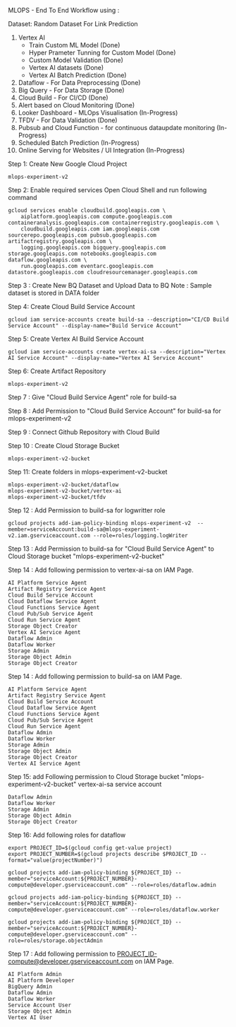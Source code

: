 MLOPS - End To End Workflow using :



Dataset: Random Dataset For Link Prediction

1. Vertex AI
    - Train Custom ML Model (Done)
    - Hyper Prameter Tunning for Custom Model (Done)
    - Custom Model Validation (Done)
    - Vertex AI datasets (Done)
    - Vertex AI Batch Prediction (Done)
2. Dataflow - For Data Preprocessing (Done)
3. Big Query - For Data Storage (Done)
4. Cloud Build - For CI/CD (Done)
5. Alert based on Cloud Monitoring (Done)
6. Looker Dashboard - MLOps Visualisation (In-Progress)
7. TFDV - For Data Validation (Done)
8. Pubsub and Cloud Function - for continuous dataupdate monitoring (In-Progress)
9. Scheduled Batch Prediction (In-Progress)
10. Online Serving for Websites / UI Integration (In-Progress)

Step 1: Create New Google Cloud Project
```
mlops-experiment-v2
```

Step 2: Enable required services
Open Cloud Shell and run following command
```
gcloud services enable cloudbuild.googleapis.com \
    aiplatform.googleapis.com compute.googleapis.com containeranalysis.googleapis.com containerregistry.googleapis.com \
    cloudbuild.googleapis.com iam.googleapis.com sourcerepo.googleapis.com pubsub.googleapis.com artifactregistry.googleapis.com \
    logging.googleapis.com bigquery.googleapis.com storage.googleapis.com notebooks.googleapis.com dataflow.googleapis.com \
    run.googleapis.com eventarc.googleapis.com  datastore.googleapis.com cloudresourcemanager.googleapis.com
```

Step 3 : Create New BQ Dataset and Upload Data to BQ 
Note : Sample dataset is stored in DATA folder

Step 4: Create Cloud Build Service Account
```
gcloud iam service-accounts create build-sa --description="CI/CD Build Service Account" --display-name="Build Service Account"
```

Step 5: Create Vertex AI Build Service Account
```
gcloud iam service-accounts create vertex-ai-sa --description="Vertex AI Service Account" --display-name="Vertex AI Service Account"
```

Step 6: Create Artifact Repository 
```
mlops-experiment-v2
```

Step 7 : Give "Cloud Build Service Agent" role for build-sa

Step 8 : Add Permission to "Cloud Build Service Account" for build-sa for mlops-experiment-v2

Step 9 : Connect Github Repository with Cloud Build

Step 10 : Create Cloud Storage Bucket 
```
mlops-experiment-v2-bucket
```
Step 11: Create folders in  mlops-experiment-v2-bucket
```
mlops-experiment-v2-bucket/dataflow
mlops-experiment-v2-bucket/vertex-ai
mlops-experiment-v2-bucket/tfdv
```

Step 12 : Add Permission to build-sa for logwritter role
```
gcloud projects add-iam-policy-binding mlops-experiment-v2  --member=serviceAccount:build-sa@mlops-experiment-v2.iam.gserviceaccount.com --role=roles/logging.logWriter
``` 

Step 13 : Add Permission to build-sa for "Cloud Build Service Agent" to Cloud Storage bucket "mlops-experiment-v2-bucket"

Step 14 : Add following permission to vertex-ai-sa on IAM Page.
```
AI Platform Service Agent
Artifact Registry Service Agent
Cloud Build Service Account
Cloud Dataflow Service Agent
Cloud Functions Service Agent
Cloud Pub/Sub Service Agent
Cloud Run Service Agent
Storage Object Creator
Vertex AI Service Agent
Dataflow Admin
Dataflow Worker
Storage Admin
Storage Object Admin
Storage Object Creator
```

Step 14 : Add following permission to build-sa on IAM Page.
```
AI Platform Service Agent
Artifact Registry Service Agent
Cloud Build Service Account
Cloud Dataflow Service Agent
Cloud Functions Service Agent
Cloud Pub/Sub Service Agent
Cloud Run Service Agent
Dataflow Admin
Dataflow Worker
Storage Admin
Storage Object Admin
Storage Object Creator
Vertex AI Service Agent
```

Step 15: add Following permission to Cloud Storage bucket "mlops-experiment-v2-bucket" vertex-ai-sa service account
```
Dataflow Admin
Dataflow Worker
Storage Admin
Storage Object Admin
Storage Object Creator
```

Step 16: Add following roles for dataflow

```
export PROJECT_ID=$(gcloud config get-value project)
export PROJECT_NUMBER=$(gcloud projects describe $PROJECT_ID --format="value(projectNumber)")

gcloud projects add-iam-policy-binding ${PROJECT_ID} --member="serviceAccount:${PROJECT_NUMBER}-compute@developer.gserviceaccount.com" --role=roles/dataflow.admin

gcloud projects add-iam-policy-binding ${PROJECT_ID} --member="serviceAccount:${PROJECT_NUMBER}-compute@developer.gserviceaccount.com" --role=roles/dataflow.worker

gcloud projects add-iam-policy-binding ${PROJECT_ID} --member="serviceAccount:${PROJECT_NUMBER}-compute@developer.gserviceaccount.com" --role=roles/storage.objectAdmin
```

Step 17 : Add following permission to PROJECT_ID-compute@developer.gserviceaccount.com on IAM Page.
```
AI Platform Admin
AI Platform Developer
BigQuery Admin
Dataflow Admin
Dataflow Worker
Service Account User
Storage Object Admin
Vertex AI User
```
